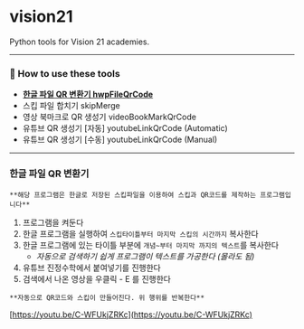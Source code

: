# vision21
Python tools for Vision 21 academies.

---

### 🔖 How to use these tools

- [**한글 파일 QR 변환기 hwpFileQrCode**]()
- 스킵 파일 합치기 skipMerge
- 영상 북마크로 QR 생성기 videoBookMarkQrCode
- 유튜브 QR 생성기 [자동] youtubeLinkQrCode (Automatic)
- 유튜브 QR 생성기 [수동] youtubeLinkQrCode (Manual)

---

### 한글 파일 QR 변환기

`**해당 프로그램은 한글로 저장된 스킵파일을 이용하여 스킵과 QR코드를 제작하는 프로그램입니다**`

1. 프로그램을 켜둔다
2. 한글 프로그램을 실행하여 `스킵타이틀부터 마지막 스킵의 시간까지` 복사한다
3. 한글 프로그램에 있는 타이틀 부분에 `개념~부터 마지막 까지의 텍스트`를 복사한다
    - *자동으로 검색하기 쉽게 프로그램이 텍스트를 가공한다 (몰라도 됨)*
4. 유튜브 진정수학에서 붙여넣기를 진행한다
5. 검색에서 나온 영상을 우클릭 - E 를 진행한다

`**자동으로 QR코드와 스킵이 만들어진다. 위 행위를 반복한다**`

[https://youtu.be/C-WFUkjZRKc](https://youtu.be/C-WFUkjZRKc)
